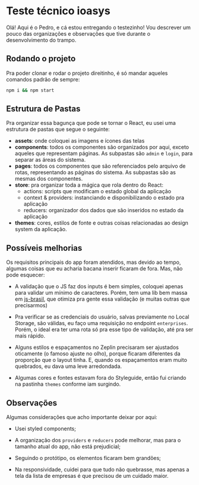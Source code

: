 # Teste técnico ioasys

Olá! Aqui é o Pedro, e cá estou entregando o testezinho! Vou descrever um pouco das organizações e observações que tive durante o desenvolvimento do trampo.

## Rodando o projeto

Pra poder clonar e rodar o projeto direitinho, é só mandar aqueles comandos padrão de sempre:

```bash
npm i && npm start
```

## Estrutura de Pastas

Pra organizar essa bagunça que pode se tornar o React, eu usei uma estrutura de pastas que segue o seguinte:

- **assets**: onde coloquei as imagens e ícones das telas
- **components**: todos os componentes são organizados por aqui, exceto aqueles que representam páginas. As subpastas são `admin` e `login`, para separar as áreas do sistema.
- **pages**: todos os componentes que são referenciados pelo arquivo de rotas, representando as páginas do sistema. As subpastas são as mesmas dos componentes.
- **store**: pra organizar toda a mágica que rola dentro do React:
  - actions: scripts que modificam o estado global da aplicação
  - context & providers: instanciando e disponibilizando o estado pra aplicação
  - reducers: organizador dos dados que são inseridos no estado da aplicação
- **themes**: cores, estilos de fonte e outras coisas relacionadas ao design system da aplicação.

## Possíveis melhorias

Os requisitos principais do app foram atendidos, mas devido ao tempo, algumas coisas que eu acharia bacana inserir ficaram de fora. Mas, não pode esquecer:

- A validação que o JS faz dos inputs é bem simples, coloquei apenas para validar um mínimo de caracteres. Porém, tem uma lib bem massa em [js-brasil](http://https://github.com/mariohmol/js-brasil "js-brasil"), que otimiza pra gente essa validação (e muitas outras que precisarmos)

- Pra verificar se as credenciais do usuário, salvas previamente no Local Storage, são válidas, eu faço uma requisição no endpoint `enterprises`. Porém, o ideal era ter uma rota só pra esse tipo de validação, até pra ser mais rápido.

- Alguns estilos e espaçamentos no Zeplin precisaram ser ajustados oticamente (o famoso ajuste no olho), porque ficaram diferentes da proporção que o layout tinha. E, quando os espaçamentos eram muito quebrados, eu dava uma leve arredondada.

- Algumas cores e fontes estavam fora do Styleguide, então fui criando na pastinha `themes` conforme iam surgindo.

## Observações

Algumas considerações que acho importante deixar por aqui:

- Usei styled components;

- A organização dos `providers` e `reducers` pode melhorar, mas para o tamanho atual do app, não está prejudicial;

- Seguindo o protótipo, os elementos ficaram bem grandões;

- Na responsividade, cuidei para que tudo não quebrasse, mas apenas a tela da lista de empresas é que precisou de um cuidado maior.